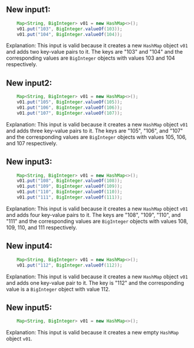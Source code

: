 ## New input1:
```java
    Map<String, BigInteger> v01 = new HashMap<>();
    v01.put("103", BigInteger.valueOf(103));
    v01.put("104", BigInteger.valueOf(104));
```
Explanation: This input is valid because it creates a new `HashMap` object `v01` and adds two key-value pairs to it. The keys are "103" and "104" and the corresponding values are `BigInteger` objects with values 103 and 104 respectively.

## New input2:
```java
    Map<String, BigInteger> v01 = new HashMap<>();
    v01.put("105", BigInteger.valueOf(105));
    v01.put("106", BigInteger.valueOf(106));
    v01.put("107", BigInteger.valueOf(107));
```
Explanation: This input is valid because it creates a new `HashMap` object `v01` and adds three key-value pairs to it. The keys are "105", "106", and "107" and the corresponding values are `BigInteger` objects with values 105, 106, and 107 respectively.

## New input3:
```java
    Map<String, BigInteger> v01 = new HashMap<>();
    v01.put("108", BigInteger.valueOf(108));
    v01.put("109", BigInteger.valueOf(109));
    v01.put("110", BigInteger.valueOf(110));
    v01.put("111", BigInteger.valueOf(111));
```
Explanation: This input is valid because it creates a new `HashMap` object `v01` and adds four key-value pairs to it. The keys are "108", "109", "110", and "111" and the corresponding values are `BigInteger` objects with values 108, 109, 110, and 111 respectively.

## New input4:
```java
    Map<String, BigInteger> v01 = new HashMap<>();
    v01.put("112", BigInteger.valueOf(112));
```
Explanation: This input is valid because it creates a new `HashMap` object `v01` and adds one key-value pair to it. The key is "112" and the corresponding value is a `BigInteger` object with value 112.

## New input5:
```java
    Map<String, BigInteger> v01 = new HashMap<>();
```
Explanation: This input is valid because it creates a new empty `HashMap` object `v01`.